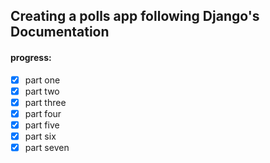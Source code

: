 ## Creating a polls app following Django's Documentation
#### progress:

- [x] part one
- [x] part two
- [x] part three
- [x] part four
- [x] part five
- [x] part six
- [x] part seven
